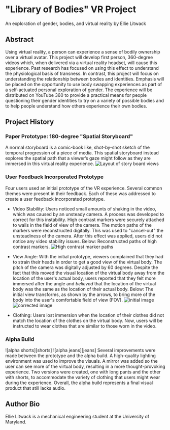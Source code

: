 # "Library of Bodies" VR Project
An exploration of gender, bodies, and virtual reality by Ellie Litwack

[comment]: <> (A preliminary abstract - replace with final capstone card)

## Abstract 
Using virtual reality, a person can experience a sense of bodily ownership over a virtual avatar. This project will develop first person, 360-degree videos which, when delivered via a virtual reality headset, will cause this experience. Past research has focused on using this effect to understand the physiological basis of transness. In contrast, this project will focus on understanding the relationship between bodies and identities. Emphasis will be placed on the opportunity to use body swapping experiences as part of a self-actuated personal exploration of gender. The experience will be distributed on YouTube 360 to provide a practical means for people questioning their gender identities to try on a variety of possible bodies and to help people understand how others experience their own bodies.

## Project History
### Paper Prototype: 180-degree "Spatial Storyboard"
A normal storyboard is a comic-book like, shot-by-shot sketch of the temporal progression of a piece of media. This spatial storyboard instead explores the spatial path that a viewer’s gaze might follow as they are immersed in this virtual reality experience.
![Layout of story board views][paperPrototype]

### User Feedback Incorporated Prototype
Four users used an initial prototype of the VR experience. Several common themes were present in their feedback. Each of these was addressed to create a user feedback incorporated prototype.

- Video Stability:
Users noticed small amounts of shaking in the video, which was caused by an unsteady camera. A process was developed to correct for this instability. High contrast markers were securely attached to walls in the field of view of the camera. The motion paths of the markers were reconstructed digitally. This was used to "cancel-out" the unsteadiness of the camera. After this effect was applied, users did not notice any video stability issues. Below: Reconstructed paths of high contrast markers.
![High contrast marker paths][markers]

- View Angle:
With the initial prototype, viewers complained that they had to strain their heads in order to get a good view of the virtual body. The pitch of the camera was digitally adjusted by 60 degrees. Despite the fact that this moved the visual location of the virtual body away from the location of the user's actual body, users reported that they felt more immersed after the angle and *believed* that the location of the virtual body was the same as the location of their actual body. Below: The initial view transforms, as shown by the arrows, to bring more of the body into the user's comfortable field of view (FOV).
![initial image][init]
![corrected image][correct]

- Clothing:
Users lost immersion when the location of their clothes did not match the location of the clothes on the virtual body. Now, users will be instructed to wear clothes that are similar to those worn in the video.

### Alpha Build
![alpha shorts][shorts]
![alpha jeans][jeans]
Several improvements were made between the prototype and the alpha build. A high-quality lighting environment was used to improve the visuals. A mirror was added so the user can see more of the virtual body, resulting in a more thought-provoking experience. Two versions were created, one with long pants and the other with shorts, to accommodate the variety of clothing that users might wear during the experience. Overall, the alpha build represents a final visual product that still lacks audio.

## Author Bio
Ellie Litwack is a mechanical engineering student at the University of Maryland.

[paperPrototype]: https://i.imgur.com/lMmCdsK.jpg
[init]: https://i.imgur.com/XF2Gr3n.jpg
[correct]: https://i.imgur.com/nD3nzBe.jpg
[markers]: https://i.imgur.com/wIMIwSf.png
[alpha shorts]: https://i.imgur.com/YNQjArl.jpg
[alpha jeans]: https://i.imgur.com/IhkVFqJ.jpg

